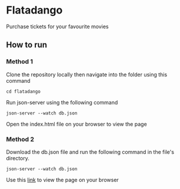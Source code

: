 
# Flatadango

Purchase tickets for your favourite movies

## How to run

### Method 1

Clone the repository locally then navigate into the folder using this command

```cd flatadango```

Run json-server using the following command

```json-server --watch db.json```

Open the index.html file on your browser to view the page

### Method 2

Download the db.json file and run the following command in the file's directory.

```json-server --watch db.json```

Use this [link]() to view the page on your browser
